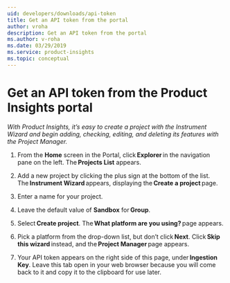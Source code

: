 ```yaml
---
uid: developers/downloads/api-token
title: Get an API token from the portal
author: vroha
description: Get an API token from the portal
ms.author: v-roha
ms.date: 03/29/2019
ms.service: product-insights
ms.topic: conceptual
---
```

# Get an API token from the Product Insights portal

_With Product Insights, it’s easy to create a project with the Instrument Wizard and begin adding, checking, editing, and deleting its features with the Project Manager._

1. From the **Home** screen in the Portal, click **Explorer** in the navigation pane on the left. The **Projects List** appears.

2. Add a new project by clicking the plus sign at the bottom of the list. The **Instrument Wizard** appears, displaying the **Create a project** page.

3. Enter a name for your project.

4. Leave the default value of **Sandbox** for **Group**.

5. Select **Create project**. The **What platform are you using?** page appears.

6. Pick a platform from the drop-down list, but don’t click **Next**. Click **Skip this wizard** instead, and the **Project Manager** page appears.

7. Your API token appears on the right side of this page, under **Ingestion Key**. Leave this tab open in your web browser because you will come back to it and copy it to the clipboard for use later.
